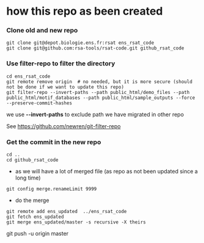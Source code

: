 # how this repo as been created

### Clone old and new repo

```
git clone git@depot.biologie.ens.fr:rsat ens_rsat_code
git clone git@github.com:rsa-tools/rsat-code.git github_rsat_code
```

### Use filter-repo to filter the directory

```
cd ens_rsat_code
git remote remove origin  # no needed, but it is more secure (should not be done if we want to update this repo)
git filter-repo --invert-paths --path public_html/demo_files --path public_html/motif_databases --path public_html/sample_outputs --force --preserve-commit-hashes
```
we use **--invert-paths** to exclude path we have migrated in other repo

See https://github.com/newren/git-filter-repo


### Get the commit in the new repo


```
cd ..
cd github_rsat_code
```

- as we will have a lot of merged file (as repo as not been updated since a long time)
```
git config merge.renameLimit 9999
```

- do the merge
```
git remote add ens_updated  ../ens_rsat_code
git fetch ens_updated
git merge ens_updated/master -s recursive -X theirs
```


git push -u origin master
